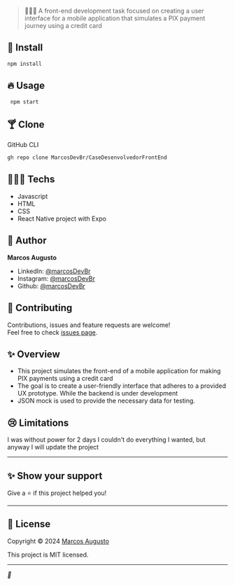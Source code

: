> 👨🏾‍🏫  A front-end development task focused on creating a user interface for a mobile application that simulates a PIX payment journey using a credit card

## 🎉 Install

```sh
npm install
```

## 🔥 Usage

```sh
 npm start
```

## 🍸 Clone

GitHub CLI

```sh
gh repo clone MarcosDevBr/CaseDesenvolvedorFrontEnd
```

## 👨🏾‍💻 Techs

* Javascript
* HTML
* CSS
* React Native project with Expo 

## 👤 Author

**Marcos Augusto**

* LinkedIn: [@marcosDevBr](www.linkedin.com/in/marcos-augusto-74263b197)
* Instagram: [@marcosDevBr](https://www.instagram.com/developer_marcos/)
* Github: [@marcosDevBr](https://github.com/MarcosDevBr)

## 🤝 Contributing

Contributions, issues and feature requests are welcome!<br />Feel free to check [issues page](https://github.com/MarcosDevBr/CaseDesenvolvedorFrontEnd/issues).

## ✨ Overview
* This project simulates the front-end of a mobile application for making PIX payments using a credit card
* The goal is to create a user-friendly interface that adheres to a provided UX prototype. While the backend is under development
* JSON mock is used to provide the necessary data for testing.

## 😢 Limitations

I was without power for 2 days I couldn't do everything I wanted, but anyway I will update the project

---
## ✨ Show your support

Give a ⭐️ if this project helped you!

---

## 📝 License

Copyright © 2024 [Marcos Augusto](https://github.com/MarcosDevBr)

This project is MIT licensed.

***
_💜_
